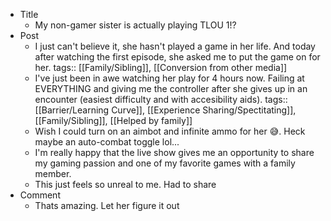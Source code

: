 - Title
	- My non-gamer sister is actually playing TLOU 1!?
- Post
	- I just can't believe it, she hasn't played a game in her life. And today after watching the first episode, she asked me to put the game on for her.
	  tags:: [[Family/Sibling]], [[Conversion from other media]]
	- I've just been in awe watching her play for 4 hours now. Failing at EVERYTHING and giving me the controller after she gives up in an encounter (easiest difficulty and with accesibility aids).
	  tags::[[Barrier/Learning Curve]], [[Experience Sharing/Spectitating]], [[Family/Sibling]], [[Helped by family]]
	- Wish I could turn on an aimbot and infinite ammo for her 😅. Heck maybe an auto-combat toggle lol...
	- I'm really happy that the live show gives me an opportunity to share my gaming passion and one of my favorite games with a family member.
	- This just feels so unreal to me. Had to share
- Comment
	- Thats amazing. Let her figure it out